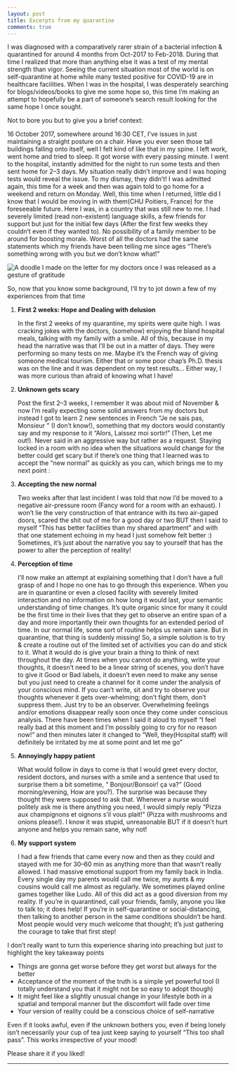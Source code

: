 ```yaml
---
layout: post
title: Excerpts from my quarantine
comments: true
---
```


I was diagnosed with a comparatively rarer strain of a bacterial infection & quarantined for around 4 months from Oct-2017 to Feb-2018. During that time I realized that more than anything else it was a test of my mental strength than vigor. Seeing the current situation most of the world is on self-quarantine at home while many tested positive for COVID-19 are in healthcare facilities. When I was in the hospital, I was desperately searching for blogs/videos/books to give me some hope so, this time I’m making an attempt to hopefully be a part of someone’s search result looking for the same hope I once sought.

Not to bore you but to give you a brief context:

16 October 2017, somewhere around 16:30 CET, I’ve issues in just maintaining a straight posture on a chair. Have you ever seen those tall buildings falling onto itself, well I felt kind of like that in my spine. I left work, went home and tried to sleep. It got worse with every passing minute. I went to the hospital, instantly admitted for the night to run some tests and then sent home for 2–3 days. My situation really didn’t improve and I was hoping tests would reveal the issue. To my dismay, they didn’t! I was admitted again, this time for a week and then was again told to go home for a weekend and return on Monday. Well, this time when I returned, little did I know that I would be moving in with them(CHU Poitiers, France) for the foreseeable future. Here I was, in a country that was still new to me. I had severely limited (read non-existent) language skills, a few friends for support but just for the initial few days (After the first few weeks they couldn’t even if they wanted to). No possibility of a family member to be around for boosting morale. Worst of all the doctors had the same statements which my friends have been telling me since ages “There’s something wrong with you but we don’t know what!”

![A doodle I made on the letter for my doctors once I was released as a gesture of gratitude]({{site.url}}/blog/public/apple-touch-icon-precomposed.png)


So, now that you know some background, I’ll try to jot down a few of my experiences from that time
1. **First 2 weeks: Hope and Dealing with delusion**

    In the first 2 weeks of my quarantine, my spirits were quite high. I was cracking jokes with the doctors, (somehow) enjoying the bland hospital meals, talking with my family with a smile. All of this, because in my head the narrative was that I’ll be out in a matter of days. They were performing so many tests on me. Maybe it’s the French way of giving someone medical tourism. Either that or some poor chap’s Ph.D. thesis was on the line and it was dependent on my test results… Either way, I was more curious than afraid of knowing what I have!
 
2. **Unknown gets scary**

    Post the first 2–3 weeks, I remember it was about mid of November & now I’m really expecting some solid answers from my doctors but instead I got to learn 2 new sentences in French “Je ne sais pas, Monsieur ” (I don’t know!), something that my doctors would constantly say and my response to it “Alors, Laissez moi sortir!” (Then, Let me out!). Never said in an aggressive way but rather as a request. Staying locked in a room with no idea when the situations would change for the better could get scary but if there’s one thing that I learned was to accept the “new normal” as quickly as you can, which brings me to my next point :

3. **Accepting the new normal**

    Two weeks after that last incident I was told that now I’d be moved to a negative air-pressure room (Fancy word for a room with an exhaust). I won’t lie the very construction of that entrance with its two air-gaped doors, scared the shit out of me for a good day or two BUT then I said to myself “This has better facilities than my shared apartment” and with that one statement echoing in my head I just somehow felt better :) Sometimes, it’s just about the narrative you say to yourself that has the power to alter the perception of reality!

4. **Perception of time**

    I’ll now make an attempt at explaining something that I don’t have a full grasp of and I hope no one has to go through this experience. When you are in quarantine or even a closed facility with severely limited interaction and no information on how long it would last, your semantic understanding of time changes. It’s quite organic since for many it could be the first time in their lives that they get to observe an entire span of a day and more importantly their own thoughts for an extended period of time. In our normal life, some sort of routine helps us remain sane. But in quarantine, that thing is suddenly missing!
    So, a simple solution is to try & create a routine out of the limited set of activities you can do and stick to it. What it would do is give your brain a thing to think of next throughout the day. At times when you cannot do anything, write your thoughts, it doesn’t need to be a linear string of scenes, you don’t have to give it Good or Bad labels, it doesn’t even need to make any sense but you just need to create a channel for it come under the analysis of your conscious mind. If you can’t write, sit and try to observe your thoughts whenever it gets over-whelming; don’t fight them, don’t suppress them. Just try to be an observer. Overwhelming feelings and/or emotions disappear really soon once they come under conscious analysis. There have been times when I said it aloud to myself “I feel really bad at this moment and I’m possibly going to cry for no reason now!” and then minutes later it changed to “Well, they(Hospital staff) will definitely be irritated by me at some point and let me go”

5. **Annoyingly happy patient**

    What would follow in days to come is that I would greet every doctor, resident doctors, and nurses with a smile and a sentence that used to surprise them a bit sometime, “ Bonjour/Bonsoir! ça va?” (Good morning/evening, How are you?). The surprise was because they thought they were supposed to ask that. Whenever a nurse would politely ask me is there anything you need, I would simply reply “Pizza aux champignons et oignons s’il vous plait!” (Pizza with mushrooms and onions please!). I know it was stupid, unreasonable BUT if it doesn’t hurt anyone and helps you remain sane, why not!

6. **My support system**

    I had a few friends that came every now and then as they could and stayed with me for 30–60 min as anything more than that wasn’t really allowed. I had massive emotional support from my family back in India. Every single day my parents would call me twice, my aunts & my cousins would call me almost as regularly. We sometimes played online games together like Ludo. All of this did act as a good diversion from my reality.
    If you’re in quarantined, call your friends, family, anyone you like to talk to; it does help! If you’re in self-quarantine or social-distancing, then talking to another person in the same conditions shouldn’t be hard. Most people would very much welcome that thought; it’s just gathering the courage to take that first step!

I don’t really want to turn this experience sharing into preaching but just to highlight the key takeaway points

- Things are gonna get worse before they get worst but always for the better
- Acceptance of the moment of the truth is a simple yet powerful tool (I totally understand you that it might not be so easy to adopt though)
- It might feel like a slightly unusual change in your lifestyle both in a spatial and temporal manner but the discomfort will fade over time
- Your version of reality could be a conscious choice of self-narrative

Even if it looks awful, even if the unknown bothers you, even if being lonely isn’t necessarily your cup of tea just keep saying to yourself “This too shall pass”. This works irrespective of your mood!

Please share it if you liked!

---